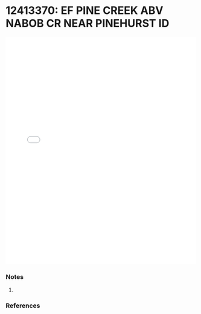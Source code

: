 # 12413370: EF PINE CREEK ABV NABOB CR NEAR PINEHURST ID

<iframe src="/distribution_estimation/_static/stations/12413370_fdc.html" width="100%" height="600" frameborder="0"></iframe>

### Notes
1. 

### References

